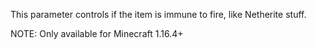 This parameter controls if the item is immune to fire, like Netherite stuff.

NOTE: Only available for Minecraft 1.16.4+